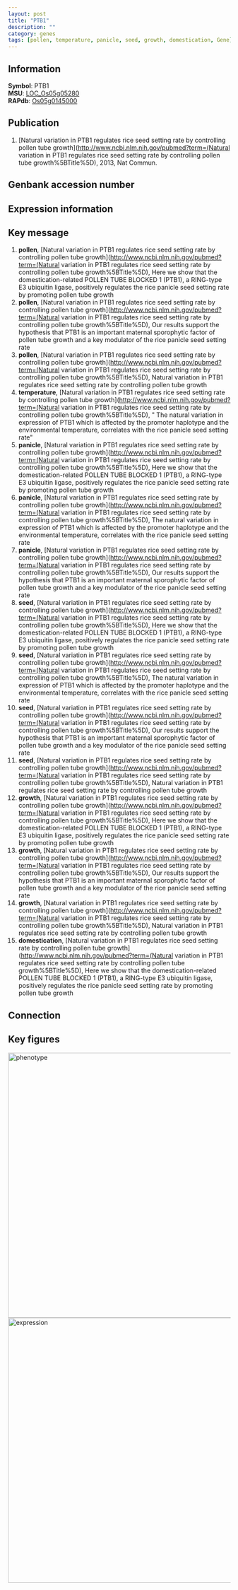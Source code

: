 ```yaml
---
layout: post
title: "PTB1"
description: ""
category: genes
tags: [pollen, temperature, panicle, seed, growth, domestication, Gene]
---
```


## Information
__Symbol__: PTB1  
__MSU__: [LOC_Os05g05280](http://rice.plantbiology.msu.edu/cgi-bin/ORF_infopage.cgi?orf=LOC_Os05g05280)  
__RAPdb__: [Os05g0145000](http://rapdb.dna.affrc.go.jp/viewer/gbrowse_details/irgsp1?name=Os05g0145000)  

## Publication
1. [Natural variation in PTB1 regulates rice seed setting rate by controlling pollen tube growth](http://www.ncbi.nlm.nih.gov/pubmed?term=(Natural variation in PTB1 regulates rice seed setting rate by controlling pollen tube growth%5BTitle%5D), 2013, Nat Commun.

## Genbank accession number

## Expression information

## Key message
1. __pollen__, [Natural variation in PTB1 regulates rice seed setting rate by controlling pollen tube growth](http://www.ncbi.nlm.nih.gov/pubmed?term=(Natural variation in PTB1 regulates rice seed setting rate by controlling pollen tube growth%5BTitle%5D),  Here we show that the domestication-related POLLEN TUBE BLOCKED 1 (PTB1), a RING-type E3 ubiquitin ligase, positively regulates the rice panicle seed setting rate by promoting pollen tube growth
2. __pollen__, [Natural variation in PTB1 regulates rice seed setting rate by controlling pollen tube growth](http://www.ncbi.nlm.nih.gov/pubmed?term=(Natural variation in PTB1 regulates rice seed setting rate by controlling pollen tube growth%5BTitle%5D),  Our results support the hypothesis that PTB1 is an important maternal sporophytic factor of pollen tube growth and a key modulator of the rice panicle seed setting rate
3. __pollen__, [Natural variation in PTB1 regulates rice seed setting rate by controlling pollen tube growth](http://www.ncbi.nlm.nih.gov/pubmed?term=(Natural variation in PTB1 regulates rice seed setting rate by controlling pollen tube growth%5BTitle%5D), Natural variation in PTB1 regulates rice seed setting rate by controlling pollen tube growth
4. __temperature__, [Natural variation in PTB1 regulates rice seed setting rate by controlling pollen tube growth](http://www.ncbi.nlm.nih.gov/pubmed?term=(Natural variation in PTB1 regulates rice seed setting rate by controlling pollen tube growth%5BTitle%5D), " The natural variation in expression of PTB1 which is affected by the promoter haplotype and the environmental temperature, correlates with the rice panicle seed setting rate"
5. __panicle__, [Natural variation in PTB1 regulates rice seed setting rate by controlling pollen tube growth](http://www.ncbi.nlm.nih.gov/pubmed?term=(Natural variation in PTB1 regulates rice seed setting rate by controlling pollen tube growth%5BTitle%5D),  Here we show that the domestication-related POLLEN TUBE BLOCKED 1 (PTB1), a RING-type E3 ubiquitin ligase, positively regulates the rice panicle seed setting rate by promoting pollen tube growth
6. __panicle__, [Natural variation in PTB1 regulates rice seed setting rate by controlling pollen tube growth](http://www.ncbi.nlm.nih.gov/pubmed?term=(Natural variation in PTB1 regulates rice seed setting rate by controlling pollen tube growth%5BTitle%5D),  The natural variation in expression of PTB1 which is affected by the promoter haplotype and the environmental temperature, correlates with the rice panicle seed setting rate
7. __panicle__, [Natural variation in PTB1 regulates rice seed setting rate by controlling pollen tube growth](http://www.ncbi.nlm.nih.gov/pubmed?term=(Natural variation in PTB1 regulates rice seed setting rate by controlling pollen tube growth%5BTitle%5D),  Our results support the hypothesis that PTB1 is an important maternal sporophytic factor of pollen tube growth and a key modulator of the rice panicle seed setting rate
8. __seed__, [Natural variation in PTB1 regulates rice seed setting rate by controlling pollen tube growth](http://www.ncbi.nlm.nih.gov/pubmed?term=(Natural variation in PTB1 regulates rice seed setting rate by controlling pollen tube growth%5BTitle%5D),  Here we show that the domestication-related POLLEN TUBE BLOCKED 1 (PTB1), a RING-type E3 ubiquitin ligase, positively regulates the rice panicle seed setting rate by promoting pollen tube growth
9. __seed__, [Natural variation in PTB1 regulates rice seed setting rate by controlling pollen tube growth](http://www.ncbi.nlm.nih.gov/pubmed?term=(Natural variation in PTB1 regulates rice seed setting rate by controlling pollen tube growth%5BTitle%5D),  The natural variation in expression of PTB1 which is affected by the promoter haplotype and the environmental temperature, correlates with the rice panicle seed setting rate
10. __seed__, [Natural variation in PTB1 regulates rice seed setting rate by controlling pollen tube growth](http://www.ncbi.nlm.nih.gov/pubmed?term=(Natural variation in PTB1 regulates rice seed setting rate by controlling pollen tube growth%5BTitle%5D),  Our results support the hypothesis that PTB1 is an important maternal sporophytic factor of pollen tube growth and a key modulator of the rice panicle seed setting rate
11. __seed__, [Natural variation in PTB1 regulates rice seed setting rate by controlling pollen tube growth](http://www.ncbi.nlm.nih.gov/pubmed?term=(Natural variation in PTB1 regulates rice seed setting rate by controlling pollen tube growth%5BTitle%5D), Natural variation in PTB1 regulates rice seed setting rate by controlling pollen tube growth
12. __growth__, [Natural variation in PTB1 regulates rice seed setting rate by controlling pollen tube growth](http://www.ncbi.nlm.nih.gov/pubmed?term=(Natural variation in PTB1 regulates rice seed setting rate by controlling pollen tube growth%5BTitle%5D),  Here we show that the domestication-related POLLEN TUBE BLOCKED 1 (PTB1), a RING-type E3 ubiquitin ligase, positively regulates the rice panicle seed setting rate by promoting pollen tube growth
13. __growth__, [Natural variation in PTB1 regulates rice seed setting rate by controlling pollen tube growth](http://www.ncbi.nlm.nih.gov/pubmed?term=(Natural variation in PTB1 regulates rice seed setting rate by controlling pollen tube growth%5BTitle%5D),  Our results support the hypothesis that PTB1 is an important maternal sporophytic factor of pollen tube growth and a key modulator of the rice panicle seed setting rate
14. __growth__, [Natural variation in PTB1 regulates rice seed setting rate by controlling pollen tube growth](http://www.ncbi.nlm.nih.gov/pubmed?term=(Natural variation in PTB1 regulates rice seed setting rate by controlling pollen tube growth%5BTitle%5D), Natural variation in PTB1 regulates rice seed setting rate by controlling pollen tube growth
15. __domestication__, [Natural variation in PTB1 regulates rice seed setting rate by controlling pollen tube growth](http://www.ncbi.nlm.nih.gov/pubmed?term=(Natural variation in PTB1 regulates rice seed setting rate by controlling pollen tube growth%5BTitle%5D),  Here we show that the domestication-related POLLEN TUBE BLOCKED 1 (PTB1), a RING-type E3 ubiquitin ligase, positively regulates the rice panicle seed setting rate by promoting pollen tube growth

## Connection

## Key figures
<img src="http://ricencode.github.io/images/PTB1.pheno.png" alt="phenotype"  style="width: 600px;"/>

<img src="http://ricencode.github.io/images/PTB1.exp.png" alt="expression"  style="width: 600px;"/>


